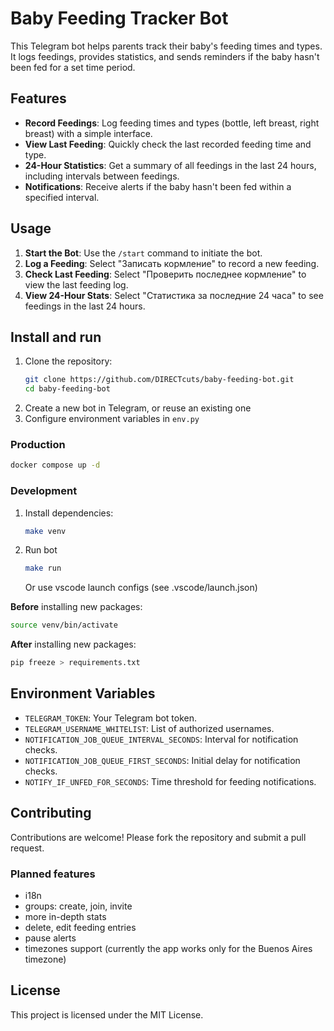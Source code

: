 # Baby Feeding Tracker Bot

This Telegram bot helps parents track their baby's feeding times and types. It logs feedings, provides statistics, and sends reminders if the baby hasn't been fed for a set time period.

## Features

- **Record Feedings**: Log feeding times and types (bottle, left breast, right breast) with a simple interface.
- **View Last Feeding**: Quickly check the last recorded feeding time and type.
- **24-Hour Statistics**: Get a summary of all feedings in the last 24 hours, including intervals between feedings.
- **Notifications**: Receive alerts if the baby hasn't been fed within a specified interval.

## Usage

1. **Start the Bot**: Use the `/start` command to initiate the bot.
2. **Log a Feeding**: Select "Записать кормление" to record a new feeding.
3. **Check Last Feeding**: Select "Проверить последнее кормление" to view the last feeding log.
4. **View 24-Hour Stats**: Select "Статистика за последние 24 часа" to see feedings in the last 24 hours.

## Install and run

1. Clone the repository:
    ```sh
    git clone https://github.com/DIRECTcuts/baby-feeding-bot.git
    cd baby-feeding-bot
    ```
2. Create a new bot in Telegram, or reuse an existing one
3. Configure environment variables in `env.py`

### Production

```sh
docker compose up -d
```

### Development

1. Install dependencies:
    ```sh
    make venv
    ```
2. Run bot
    ```sh
    make run
    ```
    Or use vscode launch configs (see .vscode/launch.json)

**Before** installing new packages:

```sh
source venv/bin/activate
```

**After** installing new packages:

```sh
pip freeze > requirements.txt
```

## Environment Variables

- `TELEGRAM_TOKEN`: Your Telegram bot token.
- `TELEGRAM_USERNAME_WHITELIST`: List of authorized usernames.
- `NOTIFICATION_JOB_QUEUE_INTERVAL_SECONDS`: Interval for notification checks.
- `NOTIFICATION_JOB_QUEUE_FIRST_SECONDS`: Initial delay for notification checks.
- `NOTIFY_IF_UNFED_FOR_SECONDS`: Time threshold for feeding notifications.

## Contributing

Contributions are welcome! Please fork the repository and submit a pull request.

### Planned features
- i18n
- groups: create, join, invite
- more in-depth stats
- delete, edit feeding entries
- pause alerts
- timezones support (currently the app works only for the Buenos Aires timezone)
## License

This project is licensed under the MIT License.
